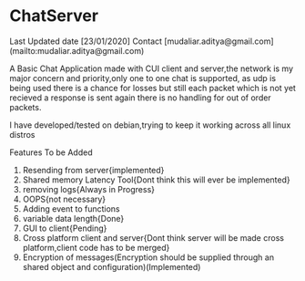 <h1>ChatServer</h1>
Last Updated date [23/01/2020]
Contact [mudaliar.aditya@gmail.com](mailto:mudaliar.aditya@gmail.com)

A Basic Chat Application made with CUI client and server,the network is my major concern and priority,only one to one chat is supported, as udp is being used there is a chance for losses but still each packet which is not yet recieved a response is sent again
there is no handling for out of order packets.

I have developed/tested on debian,trying to keep it working across all linux distros


Features To be Added

 1. Resending from server{implemented}
 2. Shared memory Latency Tool{Dont think this will ever be implemented}
 3. removing logs{Always in Progress}
 4. OOPS{not necessary}
 5. Adding event to functions
 6. variable data length{Done}
 7. GUI to client{Pending}
 8. Cross platform client and server{Dont think server will be made cross platform,client code has to be merged}
 9. Encryption of messages(Encryption should be supplied through an shared object and configuration)(Implemented)
